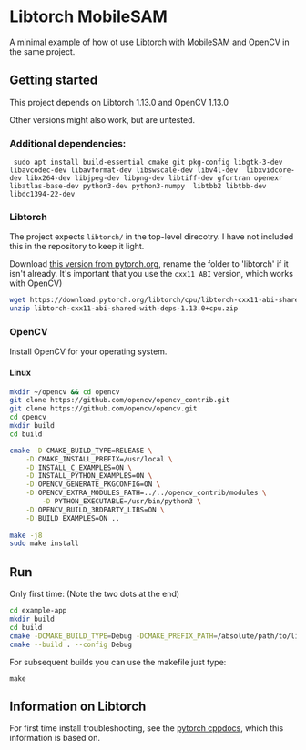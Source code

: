 # Libtorch MobileSAM 

A minimal example of how ot use Libtorch with MobileSAM and OpenCV in the same project.

## Getting started
This project depends on Libtorch 1.13.0 and OpenCV 1.13.0

Other versions might also work, but are untested. 
### Additional dependencies:
```console
 sudo apt install build-essential cmake git pkg-config libgtk-3-dev libavcodec-dev libavformat-dev libswscale-dev libv4l-dev  libxvidcore-dev libx264-dev libjpeg-dev libpng-dev libtiff-dev gfortran openexr libatlas-base-dev python3-dev python3-numpy  libtbb2 libtbb-dev libdc1394-22-dev
```
### Libtorch 
The project expects `libtorch/` in the top-level direcotry. I have not included this in the repository to keep it light. 

Download [this version from pytorch.org](https://download.pytorch.org/libtorch/cpu/libtorch-cxx11-abi-shared-with-deps-1.13.0%2Bcpu.zip),  rename the folder to 'libtorch' if it isn't already.
It's important that you use the `cxx11 ABI` version, which works with OpenCV)

```bash
wget https://download.pytorch.org/libtorch/cpu/libtorch-cxx11-abi-shared-with-deps-1.13.0%2Bcpu.zip
unzip libtorch-cxx11-abi-shared-with-deps-1.13.0+cpu.zip
```

### OpenCV 
Install OpenCV for your operating system. 
#### Linux


```bash
mkdir ~/opencv && cd opencv
git clone https://github.com/opencv/opencv_contrib.git
git clone https://github.com/opencv/opencv.git
cd opencv
mkdir build 
cd build

cmake -D CMAKE_BUILD_TYPE=RELEASE \
	-D CMAKE_INSTALL_PREFIX=/usr/local \
	-D INSTALL_C_EXAMPLES=ON \
	-D INSTALL_PYTHON_EXAMPLES=ON \
	-D OPENCV_GENERATE_PKGCONFIG=ON \
	-D OPENCV_EXTRA_MODULES_PATH=../../opencv_contrib/modules \
        -D PYTHON_EXECUTABLE=/usr/bin/python3 \
	-D OPENCV_BUILD_3RDPARTY_LIBS=ON \
	-D BUILD_EXAMPLES=ON ..
  
make -j8
sudo make install
```


## Run

Only first time: (Note the two dots at the end)
```bash
cd example-app
mkdir build
cd build
cmake -DCMAKE_BUILD_TYPE=Debug -DCMAKE_PREFIX_PATH=/absolute/path/to/libtorch ..
cmake --build . --config Debug
```

For subsequent builds you can use the makefile just type: 

```
make
```

## Information on Libtorch
For first time install troubleshooting, see the [pytorch cppdocs](https://pytorch.org/cppdocs/installing.html), which this information is based on.
